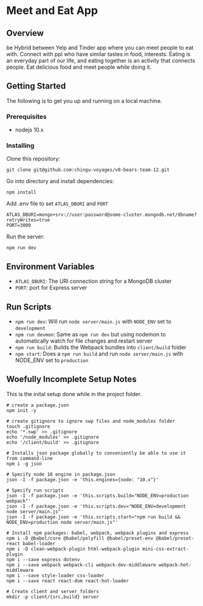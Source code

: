 # Meet and Eat App

## Overview

be Hybrid between Yelp and Tinder app where you can meet people to eat with. 
Connect with ppl who have similar tastes in food, interests. Eating is an everyday part 
of our life, and eating together is an activity that connects people.  Eat delicious food 
and meet people while doing it.

## Getting Started

The following is to get you up and running on a local machine.

### Prerequisites

- nodejs 10.x

### Installing

Clone this repository:

```
git clone git@github.com:chingu-voyages/v8-bears-team-12.git
```

Go into directory and install dependencies:

```
npm install
```

Add .env file to set `ATLAS_DBURI` and `PORT`

```
ATLAS_DBURI=mongo+srv://user:password@some-cluster.mongodb.net/dbname?retryWrites=true
PORT=3000
```

Run the server:

```
npm run dev
```

## Environment Variables

- `ATLAS_DBURI`: The URI connection string for a MongoDB cluster
- `PORT`:  port for Express server

## Run Scripts

- `npm run dev`: Will run `node server/main.js` with `NODE_ENV` set to `development`
- `npm run devmon`: Same as `npm run dev` but using nodemon to automatically watch for file changes and restart server
- `npm run build`: Builds the Webpack bundles into `client/build` folder
- `npm start`: Does a `npm run build` and run `node server/main.js` with NODE_ENV set to `production`

## Woefully Incomplete Setup Notes

This is the inital setup done while in the project folder.

```
# create a package.json
npm init -y

# create gitignore to ignore swp files and node_modules folder
touch .gitignore
echo '*.swp' >> .gitignore
echo '/node_modules' >> .gitignore
echo '/client/build' >> .gitignore

# Installs json package globally to conveniently be able to use it from command-line
npm i -g json

# Specify node 10 engine in package.json
json -I -f package.json -e 'this.engines={node: "10.x"}'

# Specify run scripts
json -I -f package.json -e 'this.scripts.build="NODE_ENV=production webpack"'
json -I -f package.json -e 'this.scripts.dev="NODE_ENV=development node server/main.js"'
json -I -f package.json -e 'this.scripts.start="npm run build && NODE_ENV=production node server/main.js"'

# Install npm packages: babel, webpack, webpack plugins and express
npm i -D @babel/core @babel/polyfill @babel/preset-env @babel/preset-react babel-loader
npm i -D clean-webpack-plugin html-webpack-plugin mini-css-extract-plugin
npm i --save express dotenv
npm i --save webpack webpack-cli webpack-dev-middleware webpack-hot-middleware
npm i --save style-loader css-loader
npm i --save react react-dom react-hot-loader

# Create client and server folders
mkdir -p client/{src,build} server
```
